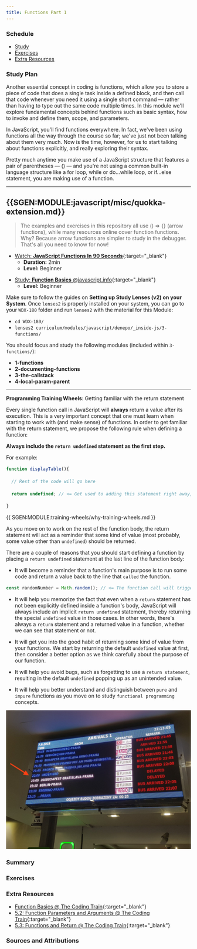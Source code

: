 ```yaml
---
title: Functions Part 1
---
```


### Schedule

  - [Study](#study-plan-NN)
  - [Exercises](#exercises-NN)
  - [Extra Resources](#extra-resources-NN)

### Study Plan

  Another essential concept in coding is functions, which allow you to store a piece of code that does a single task inside a defined block, and then call that code whenever you need it using a single short command — rather than having to type out the same code multiple times. In this module we'll explore fundamental concepts behind functions such as basic syntax, how to invoke and define them, scope, and parameters.

  In JavaScript, you'll find functions everywhere. In fact, we've been using functions all the way through the course so far; we've just not been talking about them very much. Now is the time, however, for us to start talking about functions explicitly, and really exploring their syntax.

  Pretty much anytime you make use of a JavaScript structure that features a pair of parentheses — () — and you're not using a common built-in language structure like a for loop, while or do...while loop, or if...else statement, you are making use of a function.

  ---
  {{SGEN:MODULE:javascript/misc/quokka-extension.md}}
  ---

  > The examples and exercises in this repository all use () => {} (arrow functions), while many resources online cover function functions. Why? Because arrow functions are simpler to study in the debugger. That's all you need to know for now!

  <!-- SGEN:META:PROGRESS:task=Watch the 'JavaScript Functions In 90 Seconds' video -->
  - [Watch: **JavaScript Functions In 90 Seconds**](https://www.youtube.com/watch?v=UY182o4J5_Y){:target="_blank"}
    - **Duration:** 2min
    - **Level:** Beginner

  <!-- TODO: INTEGRATE  -->
  <!-- SGEN:META:PROGRESS:task=Watch the 'Function Basics' video -->
  - [Study: **Function Basics** @javascript.info](https://javascript.info/function-basics){:target="_blank"}
    - **Level:** Beginner

  Make sure to follow the guides on **Setting up Study Lenses (v2) on your System**. Once `lenses2` is properly installed on your system, you can go to your `WDX-180` folder and run `lenses2` with the material for this Module:

  - `cd WDX-180/`
  - `lenses2 curriculum/modules/javascript/denepo/_inside-js/3-functions/`

  You should focus and study the following modules (included within `3-functions/`):

  - **1-functions**
  - **2-documenting-functions**
  - **3-the-callstack**
  - **4-local-param-parent**

  ---

  **Programming Training Wheels**: Getting familiar with the return statement

  Every single function call in JavaScript will **always** return a value after its execution. 
  This is a very important concept that one must learn when starting to work with (and make sense) of functions.
  In order to get familiar with the return statement, we propose the following rule when defining a function:

  **Always include the `return undefined` statement as the first step.**
  
  For example:

  ```js
  function displayTable(){ 

    // Rest of the code will go here

    return undefined; // <= Get used to adding this statement right away, when defining a function

  }
  ```

  {{ SGEN:MODULE:training-wheels/why-training-wheels.md }}

  As you move on to work on the rest of the function body, the return statement will act as a reminder that some kind of value (most probably, some value other than `undefined`) should be returned.

  There are a couple of reasons that you should start defining a function by placing a `return undefined` statement at the last line of the function body:

  - It will become a reminder that a function's main purpose is to run some code and return a value back to the line that `called` the function.

  ```js
  const randomNumber = Math.random(); // <= The function call will trigger the execution of some code, produce a random number and return that random number back to this line. After Math.random() has been replaced by a random number (during runtime), JavaScript will proceed to assign that value to the left hand side of the assignment operator and store the value to the `randomNumber` variable.
  ```

  - It will help you memorize the fact that even when a `return` statement has not been explicitly defined inside a function's body, JavaScript will always include an implicit `return undefined` statement, thereby returning the special `undefined` value in those cases. In other words, there's always a `return` statement and a returned value in a function, whether we can see that statement or not.

  - It will get you into the good habit of returning some kind of value from your functions. We start by returning the default `undefined` value at first, then consider a better option as we think carefully about the purpose of our function.

  - It will help you avoid bugs, such as forgetting to use a `return statement`, resulting in the default `undefined` popping up as an unintended value.

  - It will help you better understand and distinguish between `pure` and `impure` functions as you move on to study `functional programming` concepts.

  ![](./assets/KevlinHenneyUndefined.jpeg)

### Summary

### Exercises

  <!-- SGEN:META:PROGRESS:task=Complete the exercises found inside the '1-functions' module -->

  <!-- SGEN:META:PROGRESS:task=Complete the exercises found inside the '2-documenting-functions' module -->

  <!-- SGEN:META:PROGRESS:task=Complete the exercises found inside the '4-local-param-parent' module -->

### Extra Resources

  - [Function Basics @ The Coding Train](https://www.youtube.com/watch?v=wRHAitGzBrg){:target="_blank"}
  - [5.2: Function Parameters and Arguments @ The Coding Train](https://www.youtube.com/watch?v=zkc417YapfE){:target="_blank"}
  - [5.3: Functions and Return @ The Coding Train](https://www.youtube.com/watch?v=qRnUBiTJ66Y){:target="_blank"}

### Sources and Attributions